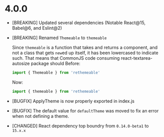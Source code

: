 4.0.0
=====

* [BREAKING] Updated several dependencies (Notable React@15, Babel@6, and Eslint@2)
* [BREAKING] Renamed `Themeable` to `themeable`

  Since `themeable` is a function that takes and returns a component, and not a class that
  gets `new`ed up itself, it has been lowercased to indicate such.
  That means that CommonJS code consuming react-textarea-autosize package should
  Before:
    ```javascript
    import { Themeable } from 'rethemeable'
    ```
  Now:
    ```javascript
    import { themeable } from 'rethemeable'
    ```

* [BUGFIX] ApplyTheme is now properly exported in index.js
* [BUGFIX] The default value for `defaultTheme` was moved to fix an error when not defining a theme.

* [CHANGED] React dependency top boundry from `0.14.0-beta1` to `15.x.x`

[Unreleased]: https://github.com/andreypopp/rethemeable/compare/v3.0.0...HEAD
[3.0.0]: https://github.com/andreypopp/rethemeable/compare/v2.0.4...v3.0.0
[2.0.4]: https://github.com/andreypopp/rethemeable/compare/v2.0.3...v2.0.4
[2.0.3]: https://github.com/andreypopp/rethemeable/compare/v2.0.2...v2.0.3
[2.0.2]: https://github.com/andreypopp/rethemeable/compare/v2.0.1...v2.0.2
[2.0.1]: https://github.com/andreypopp/rethemeable/compare/v2.0.0...v2.0.1
[2.0.0]: https://github.com/andreypopp/rethemeable/compare/v1.0.0...v2.0.0
